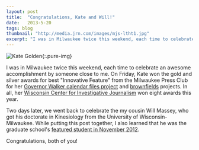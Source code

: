 ```yaml
---
layout: post
title:  "Congratulations, Kate and Will!"
date:   2013-5-20
tags: blog
thumbnail: "http://media.jrn.com/images/mjs-ltht1.jpg"
excerpt: "I was in Milwaukee twice this weekend, each time to celebrate an awesome accomplishment by someone close to me. On Friday, Kate won the gold and silver awards for best 'Innovative Feature' from the Milwaukee Press Club..."
---
```


![Kate Golden](//images/2014/5/mjs-ltht1.jpg "Photo: Paul Smith at the Milwaukee Journal-Sentinel"){:.pure-img}

I was in Milwaukee twice this weekend, each time to celebrate an awesome accomplishment by someone close to me. On Friday, Kate won the gold and silver awards for best "Innovative Feature" from the Milwaukee Press Club for her [Governor Walker calendar files project](http://www.wisconsinwatch.org/the-walker-calendar-files-overview/) and [brownfields](http://www.wisconsinwatch.org/2012/09/23/map-brownfields-nationwide/) projects. In all, her [Wisconsin Center for Investigative Journalism](http://www.wisconsinwatch.org) won eight awards this year.

Two days later, we went back to celebrate the my cousin Will Massey, who got his doctorate in Kinesiology from the University of Wisconsin-Milwaukee. While putting this post together, I also learned that he was the graduate school's [featured student in November 2012](http://www.graduateschool.uwm.edu/students/featured/william-massey/).

Congratulations, both of you!